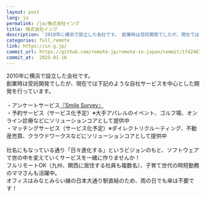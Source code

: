 ```yaml
---
layout: post
lang: ja
permalink: /ja/株式会社イング
title: 株式会社イング
description: '2010年に横浜で設立した会社です。 創業時は受託開発でしたが、現在では下記のような自社サービスを中心とした開発を行っています。  ・アンケートサービス『Smile Survey』 ・予約サービス（サービス化予定）※大手アパレルのイベント、ゴルフ場、オンライン診療などにソリューションコアとして提供中 ・マッチングサービス（サービス化予定）※ダイレクトリクルーティング、不動産売買、クラウドワークスなどにソリューションコアとして提供中  社名にもなっている通り「日々進化する」というビジョンのもと、ソフトウェアで世の中を変えていくサービスを一緒に作りませんか！ フルリモートOK（九州、関西に居住する社員も複数名）、子育て世代の時短勤務のママさんも活躍中。 オフィスはみなとみらい線の日本大通り駅直結のため、雨の日でも傘は不要です！'
categories: full_remote
link: https://in-g.jp/
commit_url: https://github.com/remote-jp/remote-in-japan/commit/1f42463fa278ec6976af90175ef27509a22908f0
commit_at:  2025-01-16
---
```


<p>2010年に横浜で設立した会社です。<br />創業時は受託開発でしたが、現在では下記のような自社サービスを中心とした開発を行っています。<br /><br />・アンケートサービス<a href="https://smilesurvey.jp/">『Smile Survey』</a><br />・予約サービス（サービス化予定）※大手アパレルのイベント、ゴルフ場、オンライン診療などにソリューションコアとして提供中<br />・マッチングサービス（サービス化予定）※ダイレクトリクルーティング、不動産売買、クラウドワークスなどにソリューションコアとして提供中<br /><br />社名にもなっている通り「日々進化する」というビジョンのもと、ソフトウェアで世の中を変えていくサービスを一緒に作りませんか！<br />フルリモートOK（九州、関西に居住する社員も複数名）、子育て世代の時短勤務のママさんも活躍中。<br />オフィスはみなとみらい線の日本大通り駅直結のため、雨の日でも傘は不要です！</p>
